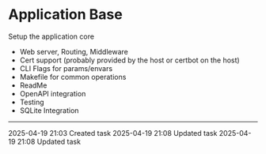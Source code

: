 Application Base
===

Setup the application core

- Web server, Routing, Middleware
- Cert support (probably provided by the host or certbot on the host)
- CLI Flags for params/envars
- Makefile for common operations
- ReadMe
- OpenAPI integration
- Testing
- SQLite Integration

---

2025-04-19 21:03	Created task
2025-04-19 21:08	Updated task
2025-04-19 21:08	Updated task